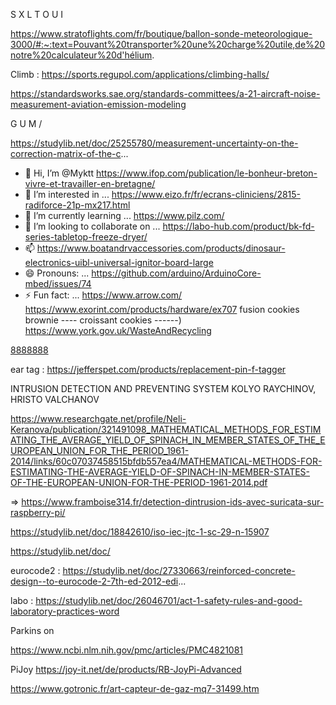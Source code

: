 S X L T O U I



https://www.stratoflights.com/fr/boutique/ballon-sonde-meteorologique-3000/#:~:text=Pouvant%20transporter%20une%20charge%20utile,de%20notre%20calculateur%20d'hélium.


Climb : https://sports.regupol.com/applications/climbing-halls/




https://standardsworks.sae.org/standards-committees/a-21-aircraft-noise-measurement-aviation-emission-modeling


G U M  /

https://studylib.net/doc/25255780/measurement-uncertainty-on-the-correction-matrix-of-the-c...




- 👋 Hi, I’m @Myktt                        https://www.ifop.com/publication/le-bonheur-breton-vivre-et-travailler-en-bretagne/
- 👀 I’m interested in ...       https://www.eizo.fr/fr/ecrans-cliniciens/2815-radiforce-21p-mx217.html
- 🌱 I’m currently learning ...  https://www.pilz.com/
- 💞️ I’m looking to collaborate on ...  https://labo-hub.com/product/bk-fd-series-tabletop-freeze-dryer/
- 📫     https://www.boatandrvaccessories.com/products/dinosaur-electronics-uibl-universal-ignitor-board-large    
- 😄 Pronouns: ...  https://github.com/arduino/ArduinoCore-mbed/issues/74
- ⚡ Fun fact: ...    https://www.arrow.com/
https://www.exorint.com/products/hardware/ex707
fusion cookies brownie ---- croissant cookies   ------)        https://www.york.gov.uk/WasteAndRecycling

<!---
Myktt/Myktt is a ✨ special ✨ repository because its `README.md` (this file) appears on your GitHub profile.
You can click the Preview link to take a look at your changes.
--->




[8888888  ](https://www.fiasct.com/documentacion/INTERINSULAR_MONTAÑA_2021_08.pdf)           


ear tag :  https://jefferspet.com/products/replacement-pin-f-tagger




INTRUSION DETECTION AND PREVENTING SYSTEM
KOLYO RAYCHINOV, HRISTO VALCHANOV

https://www.researchgate.net/profile/Neli-Keranova/publication/321491098_MATHEMATICAL_METHODS_FOR_ESTIMATING_THE_AVERAGE_YIELD_OF_SPINACH_IN_MEMBER_STATES_OF_THE_EUROPEAN_UNION_FOR_THE_PERIOD_1961-2014/links/60c07037458515bfdb557ea4/MATHEMATICAL-METHODS-FOR-ESTIMATING-THE-AVERAGE-YIELD-OF-SPINACH-IN-MEMBER-STATES-OF-THE-EUROPEAN-UNION-FOR-THE-PERIOD-1961-2014.pdf


=>   https://www.framboise314.fr/detection-dintrusion-ids-avec-suricata-sur-raspberry-pi/




https://studylib.net/doc/18842610/iso-iec-jtc-1-sc-29-n-15907

https://studylib.net/doc/

eurocode2 :  https://studylib.net/doc/27330663/reinforced-concrete-design--to-eurocode-2-7th-ed-2012-edi... 

labo  : https://studylib.net/doc/26046701/act-1-safety-rules-and-good-laboratory-practices-word









Parkins on

https://www.ncbi.nlm.nih.gov/pmc/articles/PMC4821081

PiJoy
https://joy-it.net/de/products/RB-JoyPi-Advanced


https://www.gotronic.fr/art-capteur-de-gaz-mq7-31499.htm








